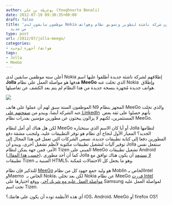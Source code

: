 ```yaml
---
author: يوغرطة بن علي (Youghourta Benali)
date: 2012-07-10 09:38:35+00:00
draft: false
title: 'موظفون سابقون لدى Nokia يُطلقون شركة ناشئة لتطوير وتسويق نظام وهواتف MeeGo
  من جديد  '
type: post
url: /2012/07/jolla-meego/
categories:
- هواتف/ أجهزة لوحية
tags:
- Jolla
- MeeGo
---
```


أعلن ستة موظفين سابقين لدى Nokia إطلاقهم لشركة ناشئة جديدة أطلقوا عليها اسم **Jolla** هدفها هو مواصلة العمل على نظام **MeeGo** الذي تخلت عنه Nokia  وإطلاق هواتف جديدة مُجهزة بنسخة جديدة من هذا النظام لم يتم بعد الكشف عن تفاصيلها.




[![](https://www.it-scoop.com/wp-content/uploads/2012/07/Jolla-Meego-e1341912776449.jpg)
](https://www.it-scoop.com/wp-content/uploads/2012/07/Jolla-Meego.jpg)




الموظفون الستة سبق لهم أن عملوا على هاتف N9 المجهز بنظام MeeGo والذي تخلت عنه الشركة أيضا، ويبدو من [صفحتهم على LinkedIn](http://www.linkedin.com/company/jolla)  بأنهم حصلوا على ثقة بعض المستثمرين، لكنهم لا يزالون يبحثون عن مطورين مؤمنين بقدرات نظام MeeGo.




لكن هل هناك أي أمل لنظام MeeGo أو أيا كان الاسم الذي ستختاره Jolla لنظامها الجديد؟ المعيار الأول لنجاح أي نظام هو توفر التطبيقات عليه، ولتجنب مشقة دفع المطورين دفعا إلى كتابة تطبيقات جديدة، تسعى الشركات التي تعمل في هذا المجال إلى توفير آليات لتشغيل تطبيقات مكتوبة لأنظم تشغيل أخرى، ويبدو أن Jolla ستفعل نفس الأمر، فمن جهة يمكن لنظام Tizen المبني على MeeGo تشغيل تطبيقات Android ([حسب هذا المقال](http://www.meegoexperts.com/2011/04/android-market-appears-commercial-meego-device-wetab-androidpit/))، كما أن أحد مطوري Jolla [لا يستبعد](https://twitter.com/JollaMobile/status/221880938722889728) أن يكون هناك توافق مع تطبيقات Tizen المبنية بـ HTML5، وهو ما يجعل كل الاحتمالات مُمكنة.




للتذكير فإن نظام [MeeGo](https://www.it-scoop.com/2010/10/meego-1-1/) هو وليد جمع جهود كل من نظام Moblin الخاص بـIntel وMaemo  الخاص بـ Nokia، لكن بعد تخلي Nokia عن نظام MeeGo [قررت Intel مواصلة العمل عليه مع شريك آخر](https://www.it-scoop.com/2011/02/intel-defends-meego-nokia-defection/)، ووقع اختيارها على Samsung لمواصلة العمل عليه تحت اسم Tizen.




أي هذه الأنظمة توده أن يكون على هاتفك؟ iOS، Android، MeeGo أو firefox OS؟
